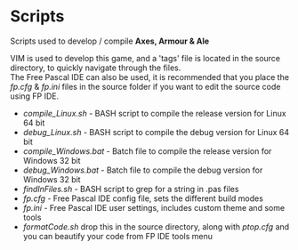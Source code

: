 # Scripts

Scripts used to develop / compile **Axes, Armour & Ale**

VIM is used to develop this game, and a 'tags' file is located in the source directory, to quickly navigate through the files.
<br />
The Free Pascal IDE can also be used, it is recommended that you place the *fp.cfg* & *fp.ini* files in the source folder if you want to edit the source code using FP IDE.

  * *compile_Linux.sh* - BASH script to compile the release version for Linux 64 bit 
  * *debug_Linux.sh* - BASH script to compile the debug version for Linux 64 bit
  * *compile_Windows.bat* - Batch file to compile the release version for Windows 32 bit
  * *debug_Windows.bat* - Batch file to compile the debug version for Windows 32 bit
  * *findInFiles.sh* - BASH script to grep for a string in .pas files
  * *fp.cfg* - Free Pascal IDE config file, sets the different build modes
  * *fp.ini* - Free Pascal IDE user settings, includes custom theme and some tools
  * *formatCode.sh* drop this in the source directory, along with *ptop.cfg* and you can beautify your code from FP IDE tools menu
